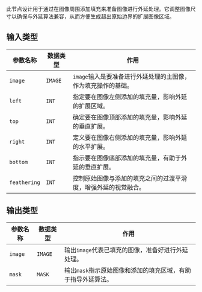 此节点设计用于通过在图像周围添加填充来准备图像进行外延处理。它调整图像尺寸以确保与外延算法兼容，从而方便生成超出原始边界的扩展图像区域。

## 输入类型

| 参数名称 | 数据类型 | 作用 |
| --- | --- | --- |
| `image` | `IMAGE` | `image`输入是要准备进行外延处理的主图像，作为填充操作的基础。 |
| `left` | `INT` | 指定要在图像左侧添加的填充量，影响外延的扩展区域。 |
| `top` | `INT` | 确定要在图像顶部添加的填充量，影响外延的垂直扩展。 |
| `right` | `INT` | 定义要在图像右侧添加的填充量，影响外延的水平扩展。 |
| `bottom` | `INT` | 指示要在图像底部添加的填充量，有助于外延的垂直扩展。 |
| `feathering` | `INT` | 控制原始图像与添加的填充之间的过渡平滑度，增强外延的视觉融合。 |

## 输出类型

| 参数名称 | 数据类型 | 作用 |
| --- | --- | --- |
| `image` | `IMAGE` | 输出`image`代表已填充的图像，准备好进行外延处理。 |
| `mask` | `MASK` | 输出`mask`指示原始图像和添加的填充区域，有助于指导外延算法。 |
